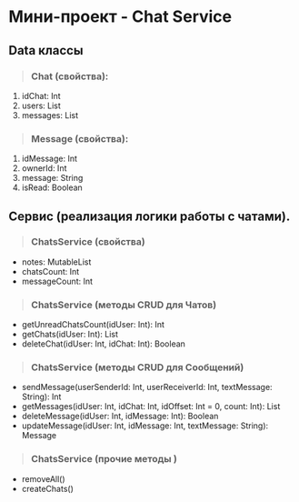 # Мини-проект - Chat Service
## Data классы
>### Chat (свойства):
1. idChat: Int
2. users: List<Int>
3. messages: List<Message>
>### Message (свойства):
1. idMessage: Int
2. ownerId: Int
3. message: String
4. isRead: Boolean
## Сервис (реализация логики работы с чатами).
>### ChatsService (свойства)
- notes: MutableList<Note>
- chatsCount: Int
- messageCount: Int
>### ChatsService (методы CRUD для Чатов)
- getUnreadChatsCount(idUser: Int): Int
- getChats(idUser: Int): List<Chat>
- deleteChat(idUser: Int, idChat: Int): Boolean
>### ChatsServiсe (методы CRUD для Сообщений)
- sendMessage(userSenderId: Int, userReceiverId: Int, textMessage: String): Int
- getMessages(idUser: Int, idChat: Int, idOffset: Int = 0, count: Int): List<Message>
- deleteMessage(idUser: Int, idMessage: Int): Boolean
- updateMessage(idUser: Int, idMessage: Int, textMessage: String): Message
>### ChatsServiсe (прочие методы )
- removeAll()
- createChats()